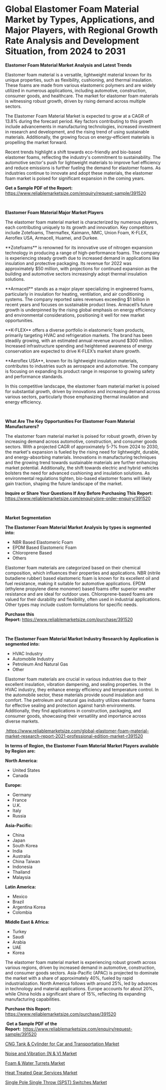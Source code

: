 <p><h1>Global Elastomer Foam Material Market by Types, Applications, and Major Players, with Regional Growth Rate Analysis and Development Situation, from 2024 to 2031</h1></p><p><strong>Elastomer Foam Material Market Analysis and Latest Trends</strong></p>
<p><p>Elastomer foam material is a versatile, lightweight material known for its unique properties, such as flexibility, cushioning, and thermal insulation. These foams are made from various elastomeric polymers and are widely utilized in numerous applications, including automotive, construction, consumer goods, and healthcare. The market for elastomer foam materials is witnessing robust growth, driven by rising demand across multiple sectors.</p><p>The Elastomer Foam Material Market is expected to grow at a CAGR of 13.8% during the forecast period. Key factors contributing to this growth include advancements in manufacturing technologies, increased investment in research and development, and the rising trend of using sustainable materials. Additionally, the growing focus on energy-efficient materials is propelling the market forward.</p><p>Recent trends highlight a shift towards eco-friendly and bio-based elastomer foams, reflecting the industry's commitment to sustainability. The automotive sector's push for lightweight materials to improve fuel efficiency and reduce emissions is further fueling the demand for elastomer foams. As industries continue to innovate and adopt these materials, the elastomer foam market is poised for significant expansion in the coming years.</p></p>
<p><strong>Get a Sample PDF of the Report:&nbsp;</strong> <a href="https://www.reliablemarketsize.com/enquiry/request-sample/391520?utm_campaign=1592&utm_medium=2&utm_source=Github&utm_content=ia&utm_term=26102024&utm_id=elastomer-foam-material">https://www.reliablemarketsize.com/enquiry/request-sample/391520</a></p>
<p>&nbsp;</p>
<p><strong>Elastomer Foam Material Major Market Players</strong></p>
<p><p>The elastomer foam material market is characterized by numerous players, each contributing uniquely to its growth and innovation. Key competitors include Zotefoams, Thermaflex, Kaimann, NMC, Union Foam, K-FLEX, Aeroflex USA, Armacell, Huamei, and Durkee.</p><p>**Zotefoams** is renowned for its innovative use of nitrogen expansion technology in producing a range of high-performance foams. The company is experiencing steady growth due to increased demand in applications like insulation and protective packaging. Its revenue for 2022 was approximately $50 million, with projections for continued expansion as the building and automotive sectors increasingly adopt thermal insulation solutions.</p><p>**Armacell** stands as a major player specializing in engineered foams, particularly in insulation for heating, ventilation, and air conditioning systems. The company reported sales revenues exceeding $1 billion in recent years and focuses on sustainable product lines. Armacell’s future growth is underpinned by the rising global emphasis on energy efficiency and environmental considerations, positioning it well for new market opportunities.</p><p>**K-FLEX** offers a diverse portfolio in elastomeric foam products, primarily targeting HVAC and refrigeration markets. The brand has been steadily growing, with an estimated annual revenue around $300 million. Increased infrastructure spending and heightened awareness of energy conservation are expected to drive K-FLEX’s market share growth.</p><p>**Aeroflex USA**, known for its lightweight insulation materials, contributes to industries such as aerospace and automotive. The company is focusing on expanding its product range in response to growing safety and performance standards. </p><p>In this competitive landscape, the elastomer foam material market is poised for substantial growth, driven by innovations and increasing demand across various sectors, particularly those emphasizing thermal insulation and energy efficiency.</p></p>
<p>&nbsp;</p>
<p><strong>What Are The Key Opportunities For Elastomer Foam Material Manufacturers?</strong></p>
<p><p>The elastomer foam material market is poised for robust growth, driven by increasing demand across automotive, construction, and consumer goods sectors. With a projected CAGR of approximately 5-7% from 2024 to 2030, the market's expansion is fueled by the rising need for lightweight, durable, and energy-absorbing materials. Innovations in manufacturing techniques and the growing trend towards sustainable materials are further enhancing market potential. Additionally, the shift towards electric and hybrid vehicles bolsters the need for advanced cushioning and insulation solutions. As environmental regulations tighten, bio-based elastomer foams will likely gain traction, shaping the future landscape of the market.</p></p>
<p><strong>Inquire or Share Your Questions If Any Before Purchasing This Report:</strong> <a href="https://www.reliablemarketsize.com/enquiry/pre-order-enquiry/391520?utm_campaign=1592&utm_medium=2&utm_source=Github&utm_content=ia&utm_term=26102024&utm_id=elastomer-foam-material">https://www.reliablemarketsize.com/enquiry/pre-order-enquiry/391520</a></p>
<p>&nbsp;</p>
<p><strong>Market Segmentation</strong></p>
<p><strong>The Elastomer Foam Material Market Analysis by types is segmented into:</strong></p>
<p><ul><li>NBR Based Elastomeric Foam</li><li>EPDM Based Elastomeric Foam</li><li>Chloroprene Based</li><li>Others</li></ul></p>
<p><p>Elastomer foam materials are categorized based on their chemical composition, which influences their properties and applications. NBR (nitrile butadiene rubber) based elastomeric foam is known for its excellent oil and fuel resistance, making it suitable for automotive applications. EPDM (ethylene propylene diene monomer) based foams offer superior weather resistance and are ideal for outdoor uses. Chloroprene-based foams are valued for their durability and flexibility, often used in industrial applications. Other types may include custom formulations for specific needs.</p></p>
<p><strong>Purchase this Report:&nbsp;</strong><a href="https://www.reliablemarketsize.com/purchase/391520?utm_campaign=1592&utm_medium=2&utm_source=Github&utm_content=ia&utm_term=26102024&utm_id=elastomer-foam-material">https://www.reliablemarketsize.com/purchase/391520</a></p>
<p>&nbsp;</p>
<p><strong>The Elastomer Foam Material Market Industry Research by Application is segmented into:</strong></p>
<p><ul><li>HVAC Industry</li><li>Automobile Industry</li><li>Petroleum And Natural Gas</li><li>Other</li></ul></p>
<p><p>Elastomer foam materials are crucial in various industries due to their excellent insulation, vibration dampening, and sealing properties. In the HVAC industry, they enhance energy efficiency and temperature control. In the automobile sector, these materials provide sound insulation and comfort. The petroleum and natural gas industry utilizes elastomer foams for effective sealing and protection against harsh environments. Additionally, they find applications in construction, packaging, and consumer goods, showcasing their versatility and importance across diverse markets.</p></p>
<p><a href="https://www.reliablemarketsize.com/global-elastomer-foam-material-market-research-report-2021-professional-edition-market-r391520?utm_campaign=1592&utm_medium=2&utm_source=Github&utm_content=ia&utm_term=26102024&utm_id=elastomer-foam-material">&nbsp;https://www.reliablemarketsize.com/global-elastomer-foam-material-market-research-report-2021-professional-edition-market-r391520</a></p>
<p><strong>In terms of Region, the Elastomer Foam Material Market Players available by Region are:</strong></p>
<p>
    <p> <strong> North America: </strong>
        <ul>
            <li>United States</li>
            <li>Canada</li>
        </ul>
        </p> 
    <p> <strong> Europe: </strong>
        <ul>
            <li>Germany</li>
            <li>France</li>
            <li>U.K.</li>
            <li>Italy</li>
            <li>Russia</li>
        </ul>
        </p> 
    <p> <strong> Asia-Pacific: </strong>
        <ul>
            <li>China</li>
            <li>Japan</li>
            <li>South Korea</li>
            <li>India</li>
            <li>Australia</li>
            <li>China Taiwan</li>
            <li>Indonesia</li>
            <li>Thailand</li>
            <li>Malaysia</li>
        </ul>
        </p> 
    <p> <strong> Latin America: </strong>
        <ul>
            <li>Mexico</li>
            <li>Brazil</li>
            <li>Argentina Korea</li>
            <li>Colombia</li>
        </ul>
        </p> 
    <p> <strong> Middle East & Africa: </strong>
        <ul>
            <li>Turkey</li>
            <li>Saudi</li>
            <li>Arabia</li>
            <li>UAE</li>
            <li>Korea</li>
        </ul>
    </p>
    </p>
<p><p>The elastomer foam material market is experiencing robust growth across various regions, driven by increased demand in automotive, construction, and consumer goods sectors. Asia-Pacific (APAC) is projected to dominate the market with a share of approximately 40%, fueled by rapid industrialization. North America follows with around 25%, led by advances in technology and material applications. Europe accounts for about 20%, while China holds a significant share of 15%, reflecting its expanding manufacturing capabilities. </p></p>
<p><strong>Purchase this Report: </strong><a href="https://www.reliablemarketsize.com/purchase/391520?utm_campaign=1592&utm_medium=2&utm_source=Github&utm_content=ia&utm_term=26102024&utm_id=elastomer-foam-material">https://www.reliablemarketsize.com/purchase/391520</a></p>
<p>&nbsp;<strong>Get a Sample PDF of the Report:&nbsp;&nbsp;</strong><a href="https://www.reliablemarketsize.com/enquiry/request-sample/391520?utm_campaign=1592&utm_medium=2&utm_source=Github&utm_content=ia&utm_term=26102024&utm_id=elastomer-foam-material">https://www.reliablemarketsize.com/enquiry/request-sample/391520</a></p>
<p><strong></strong></p>
<p><p><a href="https://www.linkedin.com/pulse/navigating-global-cng-tank-cylinder-car-transportation-market-dd8zc?utm_campaign=1592&utm_medium=2&utm_source=Github&utm_content=ia&utm_term=26102024&utm_id=elastomer-foam-material">CNG Tank & Cylinder for Car and Transportation Market</a></p><p><a href="https://www.linkedin.com/pulse/emerging-noise-vibration-n-v-market-opportunities-analysis-investors-1bjqc?utm_campaign=1592&utm_medium=2&utm_source=Github&utm_content=ia&utm_term=26102024&utm_id=elastomer-foam-material">Noise and Vibration (N & V) Market</a></p><p><a href="https://www.linkedin.com/pulse/foam-water-turrets-market-penetration-strategies-untapped-markets-jmulc?utm_campaign=1592&utm_medium=2&utm_source=Github&utm_content=ia&utm_term=26102024&utm_id=elastomer-foam-material">Foam & Water Turrets Market</a></p><p><a href="https://www.linkedin.com/pulse/emerging-trends-heat-treated-gear-services-market-v9q5f?utm_campaign=1592&utm_medium=2&utm_source=Github&utm_content=ia&utm_term=26102024&utm_id=elastomer-foam-material">Heat Treated Gear Services Market</a></p><p><a href="https://www.linkedin.com/pulse/global-single-pole-throw-spst-switches-market-landscape-future-edfrc?utm_campaign=1592&utm_medium=2&utm_source=Github&utm_content=ia&utm_term=26102024&utm_id=elastomer-foam-material">Single Pole Single Throw (SPST) Switches Market</a></p></p>